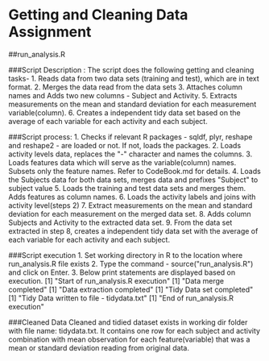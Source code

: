 # Getting and Cleaning Data Assignment

##run_analysis.R

###Script Description : The script does the following getting and cleaning tasks- 
	1. Reads data from two data sets (training and test), which are in text format.
	2. Merges the data read from the data sets
	3. Attaches column names and Adds two new columns - Subject and Activity. 
	5. Extracts measurements on the mean and standard deviation for each measurement variable(column).
	6. Creates a independent tidy data set based on the average of each variable for each 
	   activity and each subject.
	
###Script process: 
	1. Checks if relevant R packages - sqldf, plyr, reshape and reshape2 - are loaded or not.
	   If not, loads the packages.
	2. Loads activity levels data, replaces the "-" character and names the columns. 
	3. Loads features data which will serve as the variable(column) names. Subsets only the feature names.
	   Refer to CodeBook.md for details. 
	4. Loads the Subjects data for both data sets, merges data and prefixes "Subject" to subject value
	5. Loads the training and test data sets and merges them. Adds features as column names.
	6. Loads the activity labels and joins with activity level(steps 2)
	7. Extract measurements on the mean and standard deviation for each measurement on the merged data set.
	8. Adds column Subjects and Activity to the extracted data set.
	9. From the data set extracted in step 8, creates a independent tidy data set with the 
	   average of each variable for each activity and each subject. 

###Script execution
	1. Set working directory in R to the location where run_analysis.R file exists 
	2. Type the command -  source("run_analysis.R") and click on Enter.
	3. Below print statements are displayed based on execution.
		[1] "Start of run_analysis.R execution"
		[1] "Data merge completed"
		[1] "Data extraction completed"
		[1] "Tidy Data set completed"
		[1] "Tidy Data written to file - tidydata.txt"
		[1] "End of run_analysis.R execution"
	
	
###Cleaned Data
Cleaned and tidied dataset exists in working dir folder with file name: tidydata.txt. 
It contains one row for each subject and activity combination with mean observation for 
each feature(variable) that was a mean or standard deviation reading from original data.